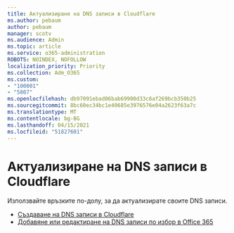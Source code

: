 ```yaml
---
title: Актуализиране на DNS записи в Cloudflare
ms.author: pebaum
author: pebaum
manager: scotv
ms.audience: Admin
ms.topic: article
ms.service: o365-administration
ROBOTS: NOINDEX, NOFOLLOW
localization_priority: Priority
ms.collection: Adm_O365
ms.custom:
- "100001"
- "5807"
ms.openlocfilehash: db97091ebad06bab69900d33c6af269bcb350b25
ms.sourcegitcommit: 8bc60ec34bc1e40685e3976576e04a2623f63a7c
ms.translationtype: MT
ms.contentlocale: bg-BG
ms.lasthandoff: 04/15/2021
ms.locfileid: "51827601"
---
```

# <a name="update-dns-records-at-cloudflare"></a>Актуализиране на DNS записи в Cloudflare

Използвайте връзките по-долу, за да актуализирате своите DNS записи.

- [Създаване на DNS записи в Cloudflare](https://docs.microsoft.com/microsoft-365/admin/dns/create-dns-records-at-cloudflare?view=o365-worldwide)
- [Добавяне или редактиране на DNS записи по избор в Office 365](https://docs.microsoft.com/microsoft-365/admin/setup/add-domain#add-or-edit-custom-dns-records)